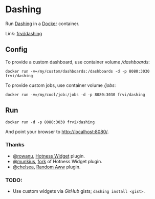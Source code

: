 # Dashing
Run [Dashing](http://dashing.io/) in a [Docker](http://docker.io/) container.

Link: [frvi/dashing](https://registry.hub.docker.com/u/frvi/dashing/)

## Config
To provide a custom dashboard, use container volume */dashboards*:
```
docker run -v=/my/custom/dashboards:/dashboards -d -p 8080:3030 frvi/dashing
```
To provide custom jobs, use container volume */jobs*:
```
docker run -v=/my/cool/job:/jobs -d -p 8080:3030 frvi/dashing
```
## Run
```
docker run -d -p 8080:3030 frvi/dashing
```
And point your browser to [http://localhost:8080/](http://localhost:8080/).

### Thanks
- [@rowanu](https://github.com/rowanu), [Hotness Widget](https://gist.github.com/rowanu/6246149) plugin.
- [@munkius](https://github.com/munkius), [fork](https://gist.github.com/munkius/9209839) of Hotness Widget plugin.
- [@chelsea](https://github.com/chelsea), [Random Aww](https://gist.github.com/chelsea/5641535) plugin.

### TODO:
- Use custom widgets via *GitHub* gists; ```dashing install <gist>```.
